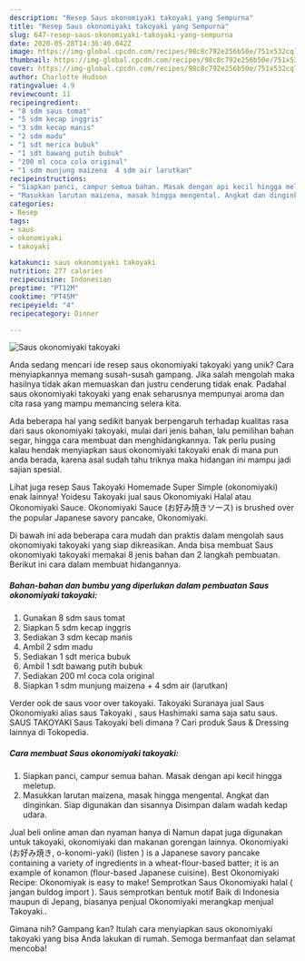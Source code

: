 ```yaml
---
description: "Resep Saus okonomiyaki takoyaki yang Sempurna"
title: "Resep Saus okonomiyaki takoyaki yang Sempurna"
slug: 647-resep-saus-okonomiyaki-takoyaki-yang-sempurna
date: 2020-05-28T14:36:40.042Z
image: https://img-global.cpcdn.com/recipes/98c8c792e256b50e/751x532cq70/saus-okonomiyaki-takoyaki-foto-resep-utama.jpg
thumbnail: https://img-global.cpcdn.com/recipes/98c8c792e256b50e/751x532cq70/saus-okonomiyaki-takoyaki-foto-resep-utama.jpg
cover: https://img-global.cpcdn.com/recipes/98c8c792e256b50e/751x532cq70/saus-okonomiyaki-takoyaki-foto-resep-utama.jpg
author: Charlotte Hudson
ratingvalue: 4.9
reviewcount: 11
recipeingredient:
- "8 sdm saus tomat"
- "5 sdm kecap inggris"
- "3 sdm kecap manis"
- "2 sdm madu"
- "1 sdt merica bubuk"
- "1 sdt bawang putih bubuk"
- "200 ml coca cola original"
- "1 sdm munjung maizena  4 sdm air larutkan"
recipeinstructions:
- "Siapkan panci, campur semua bahan. Masak dengan api kecil hingga meletup."
- "Masukkan larutan maizena, masak hingga mengental. Angkat dan dinginkan. Siap digunakan dan sisannya Disimpan dalam wadah kedap udara."
categories:
- Resep
tags:
- saus
- okonomiyaki
- takoyaki

katakunci: saus okonomiyaki takoyaki 
nutrition: 277 calories
recipecuisine: Indonesian
preptime: "PT12M"
cooktime: "PT45M"
recipeyield: "4"
recipecategory: Dinner

---
```



![Saus okonomiyaki takoyaki](https://img-global.cpcdn.com/recipes/98c8c792e256b50e/751x532cq70/saus-okonomiyaki-takoyaki-foto-resep-utama.jpg)

Anda sedang mencari ide resep saus okonomiyaki takoyaki yang unik? Cara menyiapkannya memang susah-susah gampang. Jika salah mengolah maka hasilnya tidak akan memuaskan dan justru cenderung tidak enak. Padahal saus okonomiyaki takoyaki yang enak seharusnya mempunyai aroma dan cita rasa yang mampu memancing selera kita.

Ada beberapa hal yang sedikit banyak berpengaruh terhadap kualitas rasa dari saus okonomiyaki takoyaki, mulai dari jenis bahan, lalu pemilihan bahan segar, hingga cara membuat dan menghidangkannya. Tak perlu pusing kalau hendak menyiapkan saus okonomiyaki takoyaki enak di mana pun anda berada, karena asal sudah tahu triknya maka hidangan ini mampu jadi sajian spesial.

Lihat juga resep Saus Takoyaki Homemade Super Simple (okonomiyaki) enak lainnya! Yoidesu Takoyaki jual saus Okonomiyaki Halal atau Okonomiyaki Sauce. Okonomiyaki Sauce (お好み焼きソース) is brushed over the popular Japanese savory pancake, Okonomiyaki.


Di bawah ini ada beberapa cara mudah dan praktis dalam mengolah saus okonomiyaki takoyaki yang siap dikreasikan. Anda bisa membuat Saus okonomiyaki takoyaki memakai 8 jenis bahan dan 2 langkah pembuatan. Berikut ini cara dalam membuat hidangannya.

<!--inarticleads1-->

##### Bahan-bahan dan bumbu yang diperlukan dalam pembuatan Saus okonomiyaki takoyaki:

1. Gunakan 8 sdm saus tomat
1. Siapkan 5 sdm kecap inggris
1. Sediakan 3 sdm kecap manis
1. Ambil 2 sdm madu
1. Sediakan 1 sdt merica bubuk
1. Ambil 1 sdt bawang putih bubuk
1. Sediakan 200 ml coca cola original
1. Siapkan 1 sdm munjung maizena + 4 sdm air (larutkan)


Verder ook de saus voor over takoyaki. Takoyaki Suranaya jual Saus Okonomiyaki alias saus Takoyaki , saus Hashimaki sama saja satu saus. SAUS TAKOYAKI Saus Takoyaki beli dimana ? Cari produk Saus &amp; Dressing lainnya di Tokopedia. 

<!--inarticleads2-->

##### Cara membuat Saus okonomiyaki takoyaki:

1. Siapkan panci, campur semua bahan. Masak dengan api kecil hingga meletup.
1. Masukkan larutan maizena, masak hingga mengental. Angkat dan dinginkan. Siap digunakan dan sisannya Disimpan dalam wadah kedap udara.


Jual beli online aman dan nyaman hanya di Namun dapat juga digunakan untuk takoyaki, okonomiyaki dan makanan gorengan lainnya. Okonomiyaki (お好み焼き, o-konomi-yaki) (listen ) is a Japanese savory pancake containing a variety of ingredients in a wheat-flour-based batter; it is an example of konamon (flour-based Japanese cuisine). Best Okonomiyaki Recipe: Okonomiyak is easy to make! Semprotkan Saus Okonomiyaki halal ( jangan buldog import ). Saus semprotkan bentuk motif Baik di Indonesia maupun di Jepang, biasanya penjual Okonomiyaki merangkap menjual Takoyaki.. 

Gimana nih? Gampang kan? Itulah cara menyiapkan saus okonomiyaki takoyaki yang bisa Anda lakukan di rumah. Semoga bermanfaat dan selamat mencoba!
